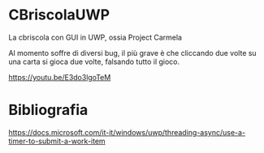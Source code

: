 # CBriscolaUWP
La cbriscola con GUI in UWP, ossia Project Carmela

Al momento soffre di diversi bug, il più grave è che cliccando due volte su una carta si gioca due volte, falsando tutto il gioco.

https://youtu.be/E3do3lgoTeM

# Bibliografia
https://docs.microsoft.com/it-it/windows/uwp/threading-async/use-a-timer-to-submit-a-work-item
